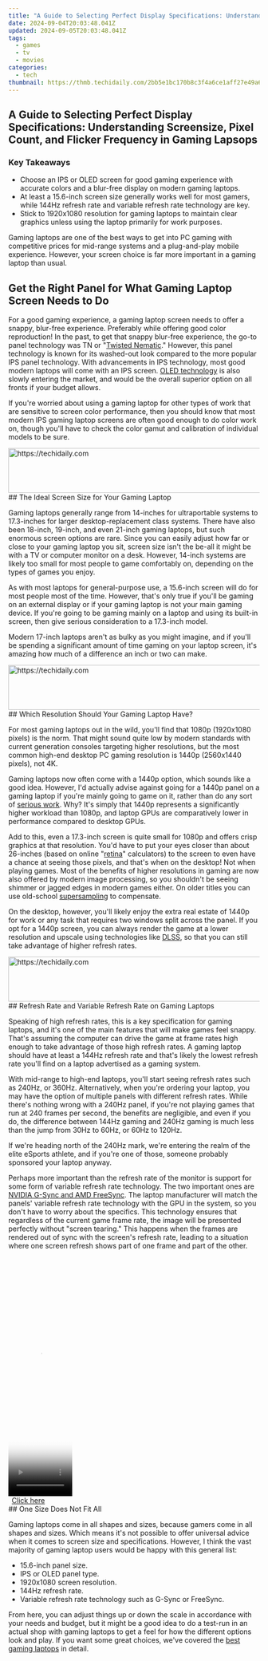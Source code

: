 ```yaml
---
title: "A Guide to Selecting Perfect Display Specifications: Understanding Screensize, Pixel Count, and Flicker Frequency in Gaming Lapsops"
date: 2024-09-04T20:03:48.041Z
updated: 2024-09-05T20:03:48.041Z
tags:
  - games
  - tv
  - movies
categories:
  - tech
thumbnail: https://thmb.techidaily.com/2bb5e1bc170b8c3f4a6ce1aff27e49a67b4dbeb274ccf0d0ed18fa3d929b62b2.jpg
---
```


## A Guide to Selecting Perfect Display Specifications: Understanding Screensize, Pixel Count, and Flicker Frequency in Gaming Lapsops

### Key Takeaways

* Choose an IPS or OLED screen for good gaming experience with accurate colors and a blur-free display on modern gaming laptops.
* At least a 15.6-inch screen size generally works well for most gamers, while 144Hz refresh rate and variable refresh rate technology are key.
* Stick to 1920x1080 resolution for gaming laptops to maintain clear graphics unless using the laptop primarily for work purposes.

 Gaming laptops are one of the best ways to get into PC gaming with competitive prices for mid-range systems and a plug-and-play mobile experience. However, your screen choice is far more important in a gaming laptop than usual.

##  Get the Right Panel for What Gaming Laptop Screen Needs to Do

 For a good gaming experience, a gaming laptop screen needs to offer a snappy, blur-free experience. Preferably while offering good color reproduction! In the past, to get that snappy blur-free experience, the go-to panel technology was TN or "[Twisted Nematic](https://facebook-video-footage.techidaily.com/updated-the-art-of-youtube-management-by-studio-techniques/)." However, this panel technology is known for its washed-out look compared to the more popular IPS panel technology. With advancements in IPS technology, most good modern laptops will come with an IPS screen. [OLED technology](https://phone-solutions.techidaily.com/complete-guide-for-recovering-messages-files-on-tecno-phantom-v-flip-by-fonelab-android-recover-messages/) is also slowly entering the market, and would be the overall superior option on all fronts if your budget allows.

 If you're worried about using a gaming laptop for other types of work that are sensitive to screen color performance, then you should know that most modern IPS gaming laptop screens are often good enough to do color work on, though you'll have to check the color gamut and calibration of individual models to be sure.

<!-- affiliate ads begin -->
<a href="https://appsumo.8odi.net/c/5597632/2037359/7443" target="_top" id="2037359">
  <img src="//a.impactradius-go.com/display-ad/7443-2037359" border="0" alt="https://techidaily.com" width="728" height="90"/>
</a>
<img height="0" width="0" src="https://appsumo.8odi.net/i/5597632/2037359/7443" style="position:absolute;visibility:hidden;" border="0" />
<!-- affiliate ads end -->
##  The Ideal Screen Size for Your Gaming Laptop

 Gaming laptops generally range from 14-inches for ultraportable systems to 17.3-inches for larger desktop-replacement class systems. There have also been 18-inch, 19-inch, and even 21-inch gaming laptops, but such enormous screen options are rare. Since you can easily adjust how far or close to your gaming laptop you sit, screen size isn't the be-all it might be with a TV or computer monitor on a desk. However, 14-inch systems are likely too small for most people to game comfortably on, depending on the types of games you enjoy.

 As with most laptops for general-purpose use, a 15.6-inch screen will do for most people most of the time. However, that's only true if you'll be gaming on an external display or if your gaming laptop is not your main gaming device. If you're going to be gaming mainly on a laptop and using its built-in screen, then give serious consideration to a 17.3-inch model.

 Modern 17-inch laptops aren't as bulky as you might imagine, and if you'll be spending a significant amount of time gaming on your laptop screen, it's amazing how much of a difference an inch or two can make.

<!-- affiliate ads begin -->
<a href="https://aligracehair.sjv.io/c/5597632/1915830/19272" target="_top" id="1915830">
  <img src="//a.impactradius-go.com/display-ad/19272-1915830" border="0" alt="https://techidaily.com" width="728" height="90"/>
</a>
<img height="0" width="0" src="https://aligracehair.sjv.io/i/5597632/1915830/19272" style="position:absolute;visibility:hidden;" border="0" />
<!-- affiliate ads end -->
##  Which Resolution Should Your Gaming Laptop Have?

 For most gaming laptops out in the wild, you'll find that 1080p (1920x1080 pixels) is the norm. That might sound quite low by modern standards with current generation consoles targeting higher resolutions, but the most common high-end desktop PC gaming resolution is 1440p (2560x1440 pixels), not 4K.

 Gaming laptops now often come with a 1440p option, which sounds like a good idea. However, I'd actually advise against going for a 1440p panel on a gaming laptop if you're mainly going to game on it, rather than do any sort of [serious work](https://fox-blue.techidaily.com/updated-the-most-popular-wedding-countdown-clocks-a-top-10-list-androidios-for-2024/). Why? It's simply that 1440p represents a significantly higher workload than 1080p, and laptop GPUs are comparatively lower in performance compared to desktop GPUs.

 Add to this, even a 17.3-inch screen is quite small for 1080p and offers crisp graphics at that resolution. You'd have to put your eyes closer than about 26-inches (based on online "[retina](https://instagram-clips.techidaily.com/updated-in-2024-streamlining-social-media-posting-vimeo-on-instagram/)" calculators) to the screen to even have a chance at seeing those pixels, and that's when on the desktop! Not when playing games. Most of the benefits of higher resolutions in gaming are now also offered by modern image processing, so you shouldn't be seeing shimmer or jagged edges in modern games either. On older titles you can use old-school [supersampling](https://youtube-data.techidaily.com/024-approved-tackle-typical-youtube-short-challenges/) to compensate.

 On the desktop, however, you'll likely enjoy the extra real estate of 1440p for work or any task that requires two windows split across the panel. If you opt for a 1440p screen, you can always render the game at a lower resolution and upscale using technologies like [DLSS](https://desktop-recording.techidaily.com/new-2024-approved-capture-master-high-res-screen-record/), so that you can still take advantage of higher refresh rates.

<!-- affiliate ads begin -->
<a href="https://appsumo.8odi.net/c/5597632/2030385/7443" target="_top" id="2030385">
  <img src="//a.impactradius-go.com/display-ad/7443-2030385" border="0" alt="https://techidaily.com" width="728" height="90"/>
</a>
<img height="0" width="0" src="https://appsumo.8odi.net/i/5597632/2030385/7443" style="position:absolute;visibility:hidden;" border="0" />
<!-- affiliate ads end -->
##  Refresh Rate and Variable Refresh Rate on Gaming Laptops

 Speaking of high refresh rates, this is a key specification for gaming laptops, and it's one of the main features that will make games feel snappy. That's assuming the computer can drive the game at frame rates high enough to take advantage of those high refresh rates. A gaming laptop should have at least a 144Hz refresh rate and that's likely the lowest refresh rate you'll find on a laptop advertised as a gaming system.

 With mid-range to high-end laptops, you'll start seeing refresh rates such as 240Hz, or 360Hz. Alternatively, when you're ordering your laptop, you may have the option of multiple panels with different refresh rates. While there's nothing wrong with a 240Hz panel, if you're not playing games that run at 240 frames per second, the benefits are negligible, and even if you do, the difference between 144Hz gaming and 240Hz gaming is much less than the jump from 30Hz to 60Hz, or 60Hz to 120Hz.

 If we're heading north of the 240Hz mark, we're entering the realm of the elite eSports athlete, and if you're one of those, someone probably sponsored your laptop anyway.

 Perhaps more important than the refresh rate of the monitor is support for some form of variable refresh rate technology. The two important ones are [NVIDIA G-Sync and AMD FreeSync](https://hardware-reviews.techidaily.com/in-depth-analysis-of-computer-hardware-at-toms-review-sites/). The laptop manufacturer will match the panels' variable refresh rate technology with the GPU in the system, so you don't have to worry about the specifics. This technology ensures that regardless of the current game frame rate, the image will be presented perfectly without "screen tearing." This happens when the frames are rendered out of sync with the screen's refresh rate, leading to a situation where one screen refresh shows part of one frame and part of the other.

<!-- affiliate ads begin -->
<span id="1975503">
					<video width="128" height="480" style="cursor:pointer"
           poster="//a.impactradius-go.com/display-clicktoplayimage/1975503.png"
           onclick="if(!this.playClicked){this.play();this.setAttribute('controls',true);this.playClicked=true;}">
	   <source src="//a.impactradius-go.com/display-ad/22993-1975503">
	   <img src="//a.impactradius-go.com/display-clicktoplayimage/1975503.png" style="border: none; height: 100%; width: 100%; object-fit: contain">
	</video>
	<div style="width:80px;text-align:center"><a href="javascript:window.open(decodeURIComponent('https%3A%2F%2Fhomestyler.sjv.io%2Fc%2F5597632%2F1975503%2F22993'), '_blank');void(0);">Click here</a></div>
</span>
<img height="0" width="0" src="https://imp.pxf.io/i/5597632/1975503/22993" style="position:absolute;visibility:hidden;" border="0" />
<!-- affiliate ads end -->
##  One Size Does Not Fit All

 Gaming laptops come in all shapes and sizes, because gamers come in all shapes and sizes. Which means it's not possible to offer universal advice when it comes to screen size and specifications. However, I think the vast majority of gaming laptop users would be happy with this general list:

* 15.6-inch panel size.
* IPS or OLED panel type.
* 1920x1080 screen resolution.
* 144Hz refresh rate.
* Variable refresh rate technology such as G-Sync or FreeSync.

 From here, you can adjust things up or down the scale in accordance with your needs and budget, but it might be a good idea to do a test-run in an actual shop with gaming laptops to get a feel for how the different options look and play. If you want some great choices, we've covered the [best gaming laptops](https://facebook-video-share.techidaily.com/updated-premium-notebooks-select-the-best-for-professional-edits/) in detail.

<ins class="adsbygoogle"
     style="display:block"
     data-ad-format="autorelaxed"
     data-ad-client="ca-pub-7571918770474297"
     data-ad-slot="1223367746"></ins>



<ins class="adsbygoogle"
     style="display:block"
     data-ad-client="ca-pub-7571918770474297"
     data-ad-slot="8358498916"
     data-ad-format="auto"
     data-full-width-responsive="true"></ins>


